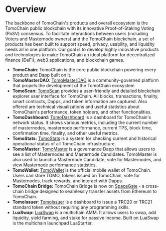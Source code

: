 # Overview

The backbone of TomoChain's products and overall ecosystem is the TomoChain public blockchain with its innovative Proof-of-Staking Voting (PoSV) consensus. To facilitate interactions between users (including Voters and Masternode owners) and the TomoChain blockchain, a set of products has been built to support speed, privacy, usability, and liquidity needs all in one platform. Our goal is to develop highly innovative products and technologies to make TomoChain an ideal platform for decentralized finance (DeFi), web3 applications, and blockchain games.

* **TomoChain**: TomoChain is the core public blockchain powering every product and Dapp built on it.
* **TomoMasterDAO**: [TomoMasterDAO](https://masterdao.tomochain.com/) is a community-governed platform that propels the development of the TomoChain ecosystem
* **TomoScan**: [TomoScan](https://tomoscan.io/) provides a user-friendly and detailed blockchain explorer user interface for TomoChain. All blocks, transactions, finality, smart contracts, Dapps, and token information are captured. Also offered are technical visualizations and useful statistics about TomoChain's performance, token holders, and other functionalities.
* **TomoDashboard**: [TomoDashboard](https://stats.tomochain.com/) is a dashboard for TomoChain's network status. It shows various metrics, including the current number of masternodes, masternode performance, current TPS, block time, confirmation time, finality, and other useful metrics.
* **TomoStats:** [TomoStats](https://status.tomochain.com/) is a system for checking current and historical operational status of all TomoChain infrastructure.
* **TomoMaster**: [TomoMaster](https://master.tomochain.com/) is a governance Dapp that allows users to see a list of Masternodes and Masternode Candidates. TomoMaster is also used to launch a Masternode Candidate, vote for Masternodes, and view Masternode performance statistics.
* **TomoWallet**: [TomoWallet](https://wallet.tomochain.com/) is the official mobile wallet of TomoChain. Users can store TOMO, tokens issued on TomoChain, vote for Masternodes, track rewards, and interact with Dapps.
* **TomoChain Bridge:** TomoChain Bridge is now on [SpaceGate](https://blog.coin98.com/tomochain-bridge-is-now-available-on-spacegate/) - a cross-chain bridge designed to seamlessly transfer assets from Ethereum to TomoChain.
* **TomoIssuer**: [TomoIssuer](https://issuer.tomochain.com/) is a dashboard to issue a TRC20 or TRC21 standard token without requiring any programming skills.
* **LuaSwap:** [LuaSwap](https://luaswap.org/) is a multichain AMM. It allows users to swap, add liquidity, yield farming, and stake for passive income. Built on LuaSwap is the multichain launchpad LuaStarter.
